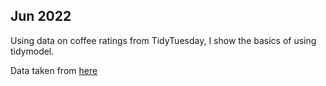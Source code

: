 ## Jun 2022

Using data on coffee ratings from TidyTuesday, I show the basics of using tidymodel.

Data taken from [here](https://github.com/rfordatascience/tidytuesday/blob/master/data/2020/2020-07-07/readme.md)
